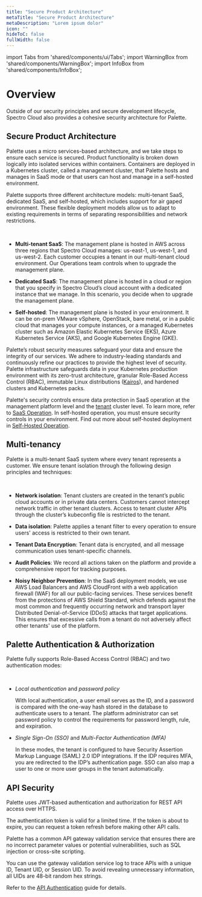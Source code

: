 ```yaml
---
title: "Secure Product Architecture"
metaTitle: "Secure Product Architecture"
metaDescription: "Lorem ipsum dolor"
icon: ""
hideToC: false
fullWidth: false
---
```


import Tabs from 'shared/components/ui/Tabs';
import WarningBox from 'shared/components/WarningBox';
import InfoBox from 'shared/components/InfoBox';

# Overview

Outside of our security principles and secure development lifecycle, Spectro Cloud also provides a cohesive security architecture for Palette.

## Secure Product Architecture

Palette uses a micro services-based architecture, and we take steps to ensure each service is secured. Product functionality is broken down logically into isolated services within containers. Containers are deployed in a Kubernetes cluster, called a management cluster, that Palette hosts and manages in SaaS mode or that users can host and manage in a self-hosted environment.

Palette supports three different architecture models: multi-tenant SaaS, dedicated SaaS, and self-hosted, which includes support for air gaped environment. These flexible deployment models allow us to adapt to existing requirements in terms of separating responsibilities and network restrictions.

<br />

- **Multi-tenant SaaS**: The management plane is hosted in AWS across three regions that Spectro Cloud manages: us-east-1, us-west-1, and us-west-2. Each customer occupies a tenant in our multi-tenant cloud environment. Our  Operations team controls when to upgrade the management plane.

- **Dedicated SaaS**: The management plane is hosted in a cloud or region that you specify in Spectro Cloud’s cloud account with a dedicated instance that we manage. In this scenario, you decide when to upgrade the management plane.

- **Self-hosted**: The management plane is hosted in your environment. It can be on-prem VMware vSphere, OpenStack, bare metal, or in a public cloud that manages your compute instances, or a managed Kubernetes cluster such as Amazon Elastic Kubernetes Service (EKS), Azure Kubernetes Service (AKS), and Google Kubernetes Engine (GKE).

Palette’s robust security measures safeguard your data and ensure the integrity of our services. We adhere to industry-leading standards and continuously refine our practices to provide the highest level of security. Palette infrastructure safeguards data in your Kubernetes production environment with its zero-trust architecture, granular Role-Based Access Control (RBAC), immutable Linux distributions ([Kairos](https://kairos.io/)), and hardened clusters and Kubernetes packs.

Palette's security controls ensure data protection in SaaS operation at the management platform level and the [tenant](/glossary-all#tenant) cluster level. To learn more, refer to [SaaS Operation](/security/product-architecture/saas-operation). In self-hosted operation, you must ensure security controls in your environment. Find out more about self-hosted deployment in [Self-Hosted Operation](/security/product-architecture/self-hosted-operation).


## Multi-tenancy

Palette is a multi-tenant SaaS system where every tenant represents a customer. We ensure tenant isolation through the following design principles and techniques:

<br />

- **Network isolation**: Tenant clusters are created in the tenant’s public cloud accounts or in private data centers. Customers cannot intercept network traffic in other tenant clusters. Access to tenant cluster APIs through the cluster’s kubeconfig file is restricted to the tenant.


- **Data isolation**: Palette applies a tenant filter to every operation to ensure users' access is restricted to their own tenant.


- **Tenant Data Encryption**: Tenant data is encrypted, and all message communication uses tenant-specific channels.


- **Audit Policies**:  We record all actions taken on the platform and provide a comprehensive report for tracking purposes.


- **Noisy Neighbor Prevention**: In the SaaS deployment models, we use AWS Load Balancers and AWS CloudFront with a web application firewall (WAF) for all our public-facing services. These services benefit from the protections of AWS Shield Standard, which defends against the most common and frequently occurring network and transport layer Distributed Denial-of-Service (DDoS) attacks that target applications. This ensures that excessive calls from a tenant do not adversely affect other tenants' use of the platform.


## Palette Authentication & Authorization

Palette fully supports Role-Based Access Control (RBAC) and two authentication modes:

<br />

- *Local authentication* and *password policy* <br />

    With local authentication, a user email serves as the ID, and a password is compared with the one-way hash stored in the database to authenticate users to a tenant. The platform administrator can set password policy to control the requirements for password length, rule, and expiration.


- *Single Sign-On (SSO)* and *Multi-Factor Authentication (MFA)* <br />

    In these modes, the tenant is configured to have Security Assertion Markup Language (SAML) 2.0 IDP integrations. If the IDP requires MFA, you are redirected to the IDP’s authentication page. SSO can also map a user to one or more user groups in the tenant automatically.


## API Security

Palette uses JWT-based authentication and authorization for REST API access over HTTPS. 

The authentication token is valid for a limited time. If the token is about to expire, you can request a token refresh before making other API calls. 

Palette has a common API gateway validation service that ensures there are no incorrect parameter values or potential vulnerabilities, such as SQL injection or cross-site scripting.

You can use the gateway validation service log to trace APIs with a unique ID, Tenant UID, or Session UID. To avoid revealing unnecessary information, all UIDs are 48-bit random hex strings.

Refer to the [API Authentication](https://docs.spectrocloud.com/api/v1/auth/) guide for details.
